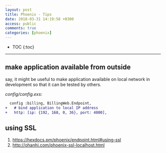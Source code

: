 ```yaml
---
layout: post
title: Phoenix - Tips
date: 2018-03-31 14:19:58 +0300
access: public
comments: true
categories: [phoenix]
---
```


<!-- more -->

* TOC
{:toc}
<hr>

make application available from outside
---------------------------------------

say, it might be useful to make application available on local network
in development so that it can be tested by others.

_config/config.exs_:

```diff
  config :billing, BillingWeb.Endpoint,
+   # bind application to local IP address
+   http: [ip: {192, 168, 0, 36}, port: 4000],
```

using SSL
---------

1. <https://hexdocs.pm/phoenix/endpoint.html#using-ssl>
2. <http://ohanhi.com/phoenix-ssl-localhost.html>
